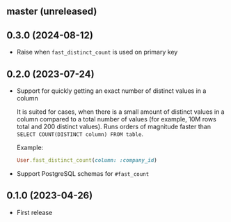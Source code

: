 ## master (unreleased)

## 0.3.0 (2024-08-12)

- Raise when `fast_distinct_count` is used on primary key

## 0.2.0 (2023-07-24)

- Support for quickly getting an exact number of distinct values in a column

    It is suited for cases, when there is a small amount of distinct values in a column compared to a total number
    of values (for example, 10M rows total and 200 distinct values).
    Runs orders of magnitude faster than `SELECT COUNT(DISTINCT column) FROM table`.

    Example:
    ```ruby
    User.fast_distinct_count(column: :company_id)
    ```

- Support PostgreSQL schemas for `#fast_count`

## 0.1.0 (2023-04-26)

- First release

